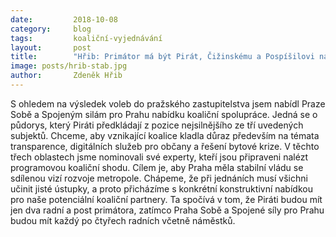 ```yaml
---
date:         2018-10-08
category:     blog
tags:         koaliční-vyjednávání
layout:       post
title:        "Hřib: Primátor má být Pirát, Čižinskému a Pospíšilovi nabízíme každému po čtyřech radních"
image: posts/hrib-stab.jpg
author:       Zdeněk Hřib
---
```


S ohledem na výsledek voleb do pražského zastupitelstva jsem nabídl Praze Sobě a Spojeným silám pro Prahu nabídku koaliční spolupráce. Jedná se o půdorys, který Piráti předkládají z pozice nejsilnějšího ze tří uvedených subjektů. Chceme, aby vznikající koalice kladla důraz především na témata transparence, digitálních služeb pro občany a řešení bytové krize. V těchto třech oblastech jsme nominovali své experty, kteří jsou připraveni nalézt programovou koaliční shodu. Cílem je, aby Praha měla stabilní vládu se sdílenou vizí rozvoje metropole. Chápeme, že při jednáních musí všichni učinit jisté ústupky, a proto přicházíme s konkrétní konstruktivní nabídkou pro naše potenciální koaliční partnery. Ta spočívá v tom, že Piráti budou mít jen dva radní a post primátora, zatímco Praha Sobě a Spojené síly pro Prahu budou mít každý po čtyřech radních včetně náměstků. 


